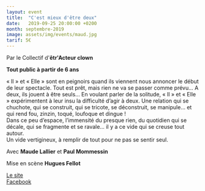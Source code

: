 ```yaml
---
layout: event
title:  "C'est mieux d'être deux"
date:   2019-09-25 20:00:00 +0200
month: septembre-2019
image: assets/img/events/maud.jpg
tarif: 5€
---
```


Par le Collectif d'**êtr'Acteur clown**  

**Tout public à partir de 6 ans**

« Il » et « Elle » sont en peignoirs quand ils viennent nous annoncer le début de leur spectacle. Tout est prêt, mais rien ne va se passer comme prévu… A deux, ils jouent à être seuls… En voulant parler de la solitude, « Il » et « Elle » expérimentent à leur insu la difficulté d’agir à deux. Une relation qui se chuchote, qui se construit, qui se tricote, se déconstruit, se manipule… et qui rend fou, zinzin, toqué, loufoque et dingue !  
Dans ce peu d’espace, l’immensité du presque rien, du quotidien qui se décale, qui se fragmente et se ravale… il y a ce vide qui se creuse tout autour.  
Un vide vertigineux, à remplir de tout pour ne pas se sentir seul.

Avec **Maude Lallier** et **Paul Mommessin**

Mise en scène **Hugues Fellot**  

[Le site](https://collectif-des-tracteurs.com/2018/11/03/cest-mieux-detre-deux/)  
[Facebook](https://www.facebook.com/collectifdetracteur/)
